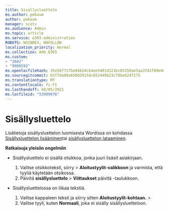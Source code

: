```yaml
---
title: Sisällysluettelo
ms.author: pebaum
author: pebaum
manager: scotv
ms.audience: Admin
ms.topic: article
ms.service: o365-administration
ROBOTS: NOINDEX, NOFOLLOW
localization_priority: Normal
ms.collection: Adm_O365
ms.custom:
- "3042"
- "9000592"
ms.openlocfilehash: 35e56f7175e94b24cb4ee5401d121bc05150ae5aa37d1f89e4da5989a80906e5
ms.sourcegitcommit: b5f7da89a650d2915dc652449623c78be6247175
ms.translationtype: MT
ms.contentlocale: fi-FI
ms.lasthandoff: 08/05/2021
ms.locfileid: "53909076"
---
```

# <a name="table-of-contents"></a>Sisällysluettelo

Lisätietoja sisällysluettelon luomisesta Wordissa on kohdassa [Sisällysluettelon lisääminen](https://support.office.com/article/882e8564-0edb-435e-84b5-1d8552ccf0c0)tai [sisällysluettelon lataaminen](https://go.microsoft.com/fwlink/?linkid=2065106).

**Ratkaisuja yleisiin ongelmiin**

- Sisällysluettelo ei sisällä otsikkoa, jonka juuri lisäsit asiakirjaan.
  1. Valitse otsikkoteksti, siirry   >  **Aloitustyylit-valikkoon** ja varmista, että tyyliä käytetään otsikossa.
  2. Päivitä **sisällysluettelo**  >  **Viittaukset** päivitä -taulukkoon.

- Sisällysluettelossa on liikaa tekstiä. 
  1. Valitse kappaleen teksti ja siirry sitten **Aloitustyylit-kohtaan.**  >  
  2. Valitse tyyli, kuten **Normaali**, joka ei sisälly sisällysluetteloon.